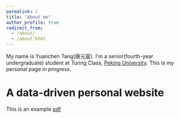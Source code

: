 ```yaml
---
permalink: /
title: "About me"
author_profile: true
redirect_from: 
  - /about/
  - /about.html
---
```


My name is Yuanchen Tang(唐元宸). I'm a senior(fourth-year undergraduate) student at Turing Class, [Peking University](www.pku.edu.cn).
This is my personal page in progress.

A data-driven personal website
======
This is an example [pdf](rice-jivy.github.io/paper1.pdf)
